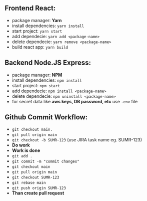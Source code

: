 ## Frontend React:
  - package manager: __Yarn__
  - install dependencies: `yarn install`
  - start project: `yarn start`
  - add dependecie: `yarn add <package-name>`
  - delete dependecie: `yarn remove <package-name>`
  - build react app: `yarn build`
  
## Backend Node.JS Express: 
  - package manager: __NPM__
  - install dependencies: `npm install`
  - start project: `npm start`
  - add dependecie: `npm install <package-name>`
  - delete dependecie: `npm uninstall <package-name>`
  - for secret data like **aws keys, DB password, etc** use `.env` file
  
  ## Github Commit Workflow:
  - `git checkout main.`
  - `git pull origin main`
  - `git checkout -b SUMR-123` (use JIRA task name eg. SUMR-123)
  - __Do work__
  - __Work is done__
  - `git add .`
  - `git commit -m "commit changes"`
  - `git checkout main`
  - `git pull origin main`
  - `git checkout SUMR-123`
  - `git rebase main`
  - `git push origin SUMR-123`
  - __Than create pull request__

